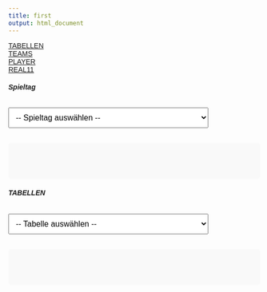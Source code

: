 ```yaml
---
title: first
output: html_document
---
```

<head>
<meta charset="UTF-8">
<meta name="viewport" content="width=device-width, initial-scale=1">
<link rel="stylesheet" href="/Users/mkreuschnervsp/git/berlinersc-football-analysis.github.io/styles/third_page.css">
<link rel="stylesheet" href="https://fonts.googleapis.com/css?family=Inconsolata">
<script src="https://cdnjs.cloudflare.com/ajax/libs/PapaParse/5.3.0/papaparse.min.js"></script>
<style>
h1.title { 
    display: none;  /* Titel verstecken */
}
body, html {
  height: 100%;
  font-family: "Inconsolata", sans-serif;
}
select, button {
    margin: 10px 0;
    padding: 10px;
    font-size: 16px;
    width: 100%;
    max-width: 400px;
}

button {
    background-color: #007bff;
    color: white;
    border: none;
    cursor: pointer;
}

button:hover {
    background-color: #0056b3;
}

#result {
    margin-top: 20px;
    padding: 20px;
    background-color: #f9f9f9;
    color: #333;
    border-radius: 5px;
    text-align: left;
    max-width: 400px;
    margin: 20px auto;
}

/* Ensure the navigation bar spans the full width of the screen */
#navbar {
  width: 100%; /* Make it span the full width */
  position: fixed; /* Keep it fixed at the top */
  top: 0;
  left: 0;
  z-index: 1000; /* Ensure it's above other elements */
  background-color: #000; /* Black background */
  font-size: 1.5rem;
}

/* Make the nav buttons also fill their columns properly */
.w3-row .w3-button {
  width: 100%;
  text-align: center;
  padding: 10px 0;
  color: white;
  text-decoration: none;
}

.w3-row .w3-button:hover {
  background-color: #333; /* Lighter shade for hover effect */
}

/* Ensure the content below starts after the navbar */
body {
  margin-top: 60px; /* Adjust based on navbar height */
}

/* General styling for the rest of the content */
.w3-content {
  margin-top: 20px;
  padding: 10px;
}

#statsTable {
    width: 100%;
    border-collapse: collapse;
    margin-top: 20px;
}

#statsTable th, #statsTable td {
    border: 1px solid #ccc;
    padding: 10px;
    text-align: left;
}

#statsTable th {
    background: #f4f4f4;
}
#about {
justify-content: center; /* Zentriert horizontal */
text-align: center; /* Horizontales Zentrieren */
}

#showStats {
    background-color: #000;
    color: white;
    font-size: 1.5rem;
}
#table-container {
            margin-top: 20px;
            padding: 20px;
            background-color: #f9f9f9;
            color: #333;
            border-radius: 5px;
            text-align: left;
            max-width: 700px;
            margin: 20px auto;
}
table {
    width: 100%;
    border-collapse: collapse;
}
table th, table td {
    border: 1px solid #ddd;
    padding: 8px;
}
table th {
    background-color: #f2f2f2;
    text-align: left;
}
</style>
</head>
<body>

<!-- Links (sit on top) -->
<div class="w3-top">
<div class="w3-row w3-padding w3-black">
<div class="navbar" id="navbar">
<div class="w3-col s3">
<a href="index.html" class="w3-button w3-block w3-black">TABELLEN</a>
</div>
<div class="w3-col s3">
<a href="teams.html" class="w3-button w3-block w3-black">TEAMS</a>
</div>
<div class="w3-col s3">
<a href="spieler.html" class="w3-button w3-block w3-black">PLAYER</a>
</div>
<div class="w3-col s3">
<a href="real11.html" class="w3-button w3-block w3-black">REAL11</a>
</div>
</div>
</div>
</div>

<!-- Add a background color and large text to the whole page -->
<div class="w3-sand w3-grayscale w3-large">

<div class="container">
<!-- Dropdown zur Auswahl der Spieltage -->
<div class="w3-container" id="about">
<div class="w3-content" style="max-width:700px">
<h5 class="w3-center w3-padding-64"><span class="w3-tag w3-wide">Spieltag</span></h5>
<div>
<select id="tableSelect">
<option value="">-- Spieltag auswählen --</option>
<option value="https://raw.githubusercontent.com/mkreuschner/berlinersc-football-analysis.github.io/main/data/gesamttabelle.csv">Letzter Spieltag</option>
<option value="https://raw.githubusercontent.com/mkreuschner/berlinersc-football-analysis.github.io/main/data/formtabelle.csv">Nächster Spieltag</option>
<option value="https://raw.githubusercontent.com/mkreuschner/berlinersc-football-analysis.github.io/main/data/heimtabelle.csv">Beliebig</option>
</select>
<!-- Container für die Spieltage -->
<div id="table-container">
<table id="dataTable"></table>
</div>
</div>
</div>
</div>
</div>
</div>

<div class="container">
<!-- Dropdown zur Auswahl der Tabelle -->
<div class="w3-container" id="about">
<div class="w3-content" style="max-width:700px">
<h5 class="w3-center w3-padding-64"><span class="w3-tag w3-wide">TABELLEN</span></h5>
<div>
<select id="tableSelect">
<option value="">-- Tabelle auswählen --</option>
<option value="https://raw.githubusercontent.com/mkreuschner/berlinersc-football-analysis.github.io/main/data/gesamttabelle.csv">Gesamttabelle</option>
<option value="https://raw.githubusercontent.com/mkreuschner/berlinersc-football-analysis.github.io/main/data/formtabelle.csv">Formtabelle</option>
<option value="https://raw.githubusercontent.com/mkreuschner/berlinersc-football-analysis.github.io/main/data/heimtabelle.csv">Heimtabelle</option>
<option value="https://raw.githubusercontent.com/mkreuschner/berlinersc-football-analysis.github.io/main/data/auswaertstabelle.csv">Auswärtstabelle</option>
<option value="https://raw.githubusercontent.com/mkreuschner/berlinersc-football-analysis.github.io/main/data/rasentabelle.csv">Rasentabelle</option>
<option value="https://raw.githubusercontent.com/mkreuschner/berlinersc-football-analysis.github.io/main/data/kunstrasentabelle.csv">Kunstrasentabelle</option>
<option value="https://raw.githubusercontent.com/mkreuschner/berlinersc-football-analysis.github.io/main/data/kleinkunstrasentabelle.csv">kleiner-Platz-Tabelle</option>
</select>
<!-- Container für die Tabelle -->
<div id="table-container">
<table id="dataTable"></table>
</div>
</div>
</div>
</div>
</div>
</div>

<script src="https://cdnjs.cloudflare.com/ajax/libs/PapaParse/5.3.0/papaparse.min.js"></script>
<script src="https://cdnjs.cloudflare.com/ajax/libs/Chart.js/4.0.1/chart.umd.min.js"></script>
<script>
// Tabellen-Container und Dropdown-Feld
const tableSelect = document.getElementById("tableSelect");
const tableContainer = document.getElementById("dataTable");
// Event Listener für Dropdown-Änderungen
tableSelect.addEventListener("change", function() {
    const selectedTable = tableSelect.value;
    if (selectedTable) {
        // CSV-Datei laden und anzeigen
        loadCSV(selectedTable);
    } else {
        // Tabelle zurücksetzen
        tableContainer.innerHTML = "";
    }
});
// Funktion zum Laden und Anzeigen der CSV-Datei
function loadCSV(filePath) {
    Papa.parse(filePath, {
        download: true,
        header: true,
        skipEmptyLines: true,
        complete: function(results) {
            displayTable(results.data);
        },
        error: function(error) {
            console.error("Fehler beim Laden der CSV-Datei:", error);
            tableContainer.innerHTML = "<p>Fehler beim Laden der Tabelle.</p>";
        }
    });
}
// Funktion zum Erstellen der HTML-Tabelle aus CSV-Daten
function displayTable(data) {
    if (data.length === 0) {
        tableContainer.innerHTML = "<p>Keine Daten verfügbar.</p>";
        return;
    }
    let html = "<thead><tr>";
    Object.keys(data[0]).forEach(key => {
        html += `<th>${key}</th>`;
    });
    html += "</tr></thead><tbody>";
    data.forEach(row => {
        html += "<tr>";
        Object.values(row).forEach(value => {
            html += `<td>${value}</td>`;
        });
        html += "</tr>";
    });
    html += "</tbody>";
    tableContainer.innerHTML = html;
}
</script>
</body>
</html>
